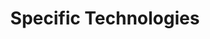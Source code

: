 ---
# Accomplishments widget.
widget: "howto"  # Widget name:  common, howto perspective, reading, cd-with-jenkins-and-docker  etc
headless: true  # This file represents a page section.
active: true  # Activate this widget? true/false
weight: 3 # Order that this section will appear.
title: "Specific Technologies"
subtitle: ""

# Date format
date_format: "Jan 2006"

# Accomplishments.
#   Add/remove as many `[[item]]` blocks below as you like.
#   `title`, `organization` and `date_start` are the required parameters.
#   Leave other parameters empty if not required.
#   Begin/end multi-line descriptions with 3 quotes `"""`.
item:
smallItem: 
 - title: "Continuous Deployment from GitLab CI to Kubernetes Using Docker-in-Docker"
   summary: "engineering.facile.it"
   linkText: ""
   linkUrl: "https://engineering.facile.it/blog/eng/continuous-deployment-from-gitlab-ci-to-k8s-using-docker-in-docker/"
   openNewWindow: 
   image: "https://res.cloudinary.com/agile-seo/image/fetch/w_62,dpr_1.0,d_blank_am8gzx.png/https%3A%2F%2Flogo.clearbit.com%2Fengineering.facile.it%3Fsize%3D250" 
 - title: "Integrating CI/CD with Docker Enterprise Edition – Demo Webinar Recap"
   summary: "blog.rishuranjan.com"
   linkText: ""
   linkUrl: "http://blog.rishuranjan.com/integrating-cicd-with-docker-enterprise-edition-demo-webinar-recap/"
   openNewWindow: 
   image: "https://res.cloudinary.com/agile-seo/image/fetch/w_62,dpr_1.0,d_blank_am8gzx.png/https%3A%2F%2Flogo.clearbit.com%2Fblog.rishuranjan.com%3Fsize%3D250" 
 - title: "Jenkins Declarative Pipelines With Kubernetes"
   summary: "radu-matei.com"
   linkText: ""
   linkUrl: "https://radu-matei.com/blog/kubernetes-jenkins-azure/"
   openNewWindow: 
   image: "https://res.cloudinary.com/agile-seo/image/fetch/w_62,dpr_1.0,d_blank_am8gzx.png/https%3A%2F%2Flogo.clearbit.com%2Fradu-matei.com%3Fsize%3D250" 
 - title: "Docker: Delivering Agility One Container at a Time"
   summary: "virtualizationpractice.com"
   linkText: ""
   linkUrl: "https://www.virtualizationpractice.com/docker-delivering-agility-one-container-at-a-time-22328/"
   openNewWindow: 
   image: "https://res.cloudinary.com/agile-seo/image/fetch/w_62,dpr_1.0,d_blank_am8gzx.png/https%3A%2F%2Flogo.clearbit.com%2Fvirtualizationpractice.com%3Fsize%3D250" 
---